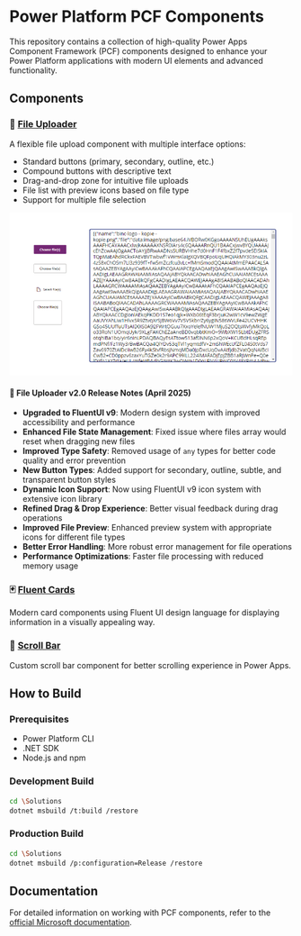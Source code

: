 # Power Platform PCF Components

This repository contains a collection of high-quality Power Apps Component Framework (PCF) components designed to enhance your Power Platform applications with modern UI elements and advanced functionality.

## Components

### 📁 [File Uploader](fileUploader)

A flexible file upload component with multiple interface options:

- Standard buttons (primary, secondary, outline, etc.)
- Compound buttons with descriptive text
- Drag-and-drop zone for intuitive file uploads
- File list with preview icons based on file type
- Support for multiple file selection

![File Uploader](docs/images/screenshot_pcf.png)

#### 🚀 File Uploader v2.0 Release Notes (April 2025)

- **Upgraded to FluentUI v9**: Modern design system with improved accessibility and performance
- **Enhanced File State Management**: Fixed issue where files array would reset when dragging new files
- **Improved Type Safety**: Removed usage of `any` types for better code quality and error prevention
- **New Button Types**: Added support for secondary, outline, subtle, and transparent button styles
- **Dynamic Icon Support**: Now using FluentUI v9 icon system with extensive icon library
- **Refined Drag & Drop Experience**: Better visual feedback during drag operations
- **Improved File Preview**: Enhanced preview system with appropriate icons for different file types
- **Better Error Handling**: More robust error management for file operations
- **Performance Optimizations**: Faster file processing with reduced memory usage

### 🃏 [Fluent Cards](fluentCards)

Modern card components using Fluent UI design language for displaying information in a visually appealing way.

### 📜 [Scroll Bar](scrollBar)

Custom scroll bar component for better scrolling experience in Power Apps.

## How to Build

### Prerequisites

- Power Platform CLI
- .NET SDK
- Node.js and npm

### Development Build

```bash
cd \Solutions
dotnet msbuild /t:build /restore
```

### Production Build

```bash
cd \Solutions
dotnet msbuild /p:configuration=Release /restore
```

## Documentation

For detailed information on working with PCF components, refer to the [official Microsoft documentation](https://learn.microsoft.com/en-us/power-apps/developer/component-framework/import-custom-controls).
